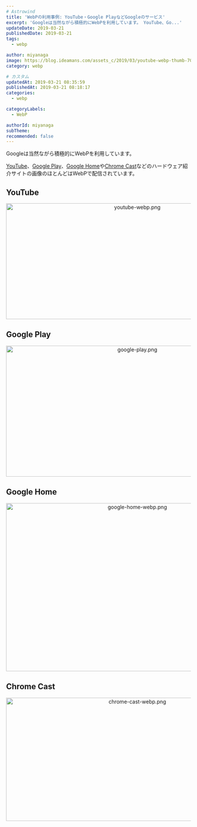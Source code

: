 ```yaml
---
# Astrowind
title: 'WebPの利用事例: YouTube・Google PlayなどGoogleのサービス'
excerpt: 'Googleは当然ながら積極的にWebPを利用しています。 YouTube、Go...'
updateDate: 2019-03-21
publishedDate: 2019-03-21
tags: 
  - webp

author: miyanaga
image: https://blog.ideamans.com/assets_c/2019/03/youtube-webp-thumb-700xauto-972.png
category: webp

# カスタム
updatedAt: 2019-03-21 08:35:59
publishedAt: 2019-03-21 08:18:17
categories: 
  - webp

categoryLabels: 
  - WebP

authorId: miyanaga
subTheme: 
recommended: false
---
```


Googleは当然ながら積極的にWebPを利用しています。

[YouTube](https://www.youtube.com/)、[Google Play](https://play.google.com/)、[Google Home](https://store.google.com/jp/product/google_home)や[Chrome Cast](https://store.google.com/product/chromecast)などのハードウェア紹介サイトの画像のほとんどはWebPで配信されています。

## YouTube

<a href="https://blog.ideamans.com/assets/youtube-webp.png"><img alt="youtube-webp.png" src="https://blog.ideamans.com/assets_c/2019/03/youtube-webp-thumb-700xauto-972.png" width="700" height="315" class="mt-image-center" style="text-align: center; display: block; margin: 0 auto 20px;" /></a>

## Google Play

<a href="https://blog.ideamans.com/assets/google-play.png"><img alt="google-play.png" src="https://blog.ideamans.com/assets_c/2019/03/google-play-thumb-700xauto-974.png" width="700" height="356" class="mt-image-center" style="text-align: center; display: block; margin: 0 auto 20px;" /></a>

## Google Home

<a href="https://blog.ideamans.com/assets/google-home-webp.png"><img alt="google-home-webp.png" src="https://blog.ideamans.com/assets_c/2019/03/google-home-webp-thumb-700xauto-973.png" width="700" height="457" class="mt-image-center" style="text-align: center; display: block; margin: 0 auto 20px;" /></a>

## Chrome Cast

<a href="https://blog.ideamans.com/assets/chrome-cast-webp.png"><img alt="chrome-cast-webp.png" src="https://blog.ideamans.com/assets_c/2019/03/chrome-cast-webp-thumb-700xauto-971.png" width="700" height="335" class="mt-image-center" style="text-align: center; display: block; margin: 0 auto 20px;" /></a>


